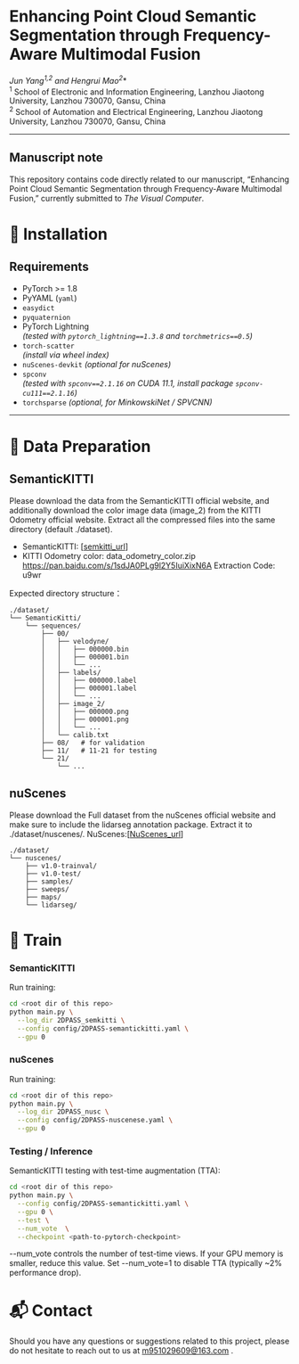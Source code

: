 # Enhancing Point Cloud Semantic Segmentation through Frequency-Aware Multimodal Fusion

**Jun Yang<sup>1,2</sup> and Hengrui Mao<sup>2*</sup>**  
<sup>1</sup> School of Electronic and Information Engineering, Lanzhou Jiaotong University, Lanzhou 730070, Gansu, China  
<sup>2</sup> School of Automation and Electrical Engineering, Lanzhou Jiaotong University, Lanzhou 730070, Gansu, China  

---

## Manuscript note

This repository contains code directly related to our manuscript, “Enhancing Point Cloud Semantic Segmentation through Frequency-Aware Multimodal Fusion,” currently submitted to *The Visual Computer*. 



# 🚀 Installation

## Requirements
- PyTorch >= 1.8
- PyYAML (`yaml`)
- `easydict`
- `pyquaternion`
- PyTorch Lightning  
  *(tested with `pytorch_lightning==1.3.8` and `torchmetrics==0.5`)*
- `torch-scatter`  
  *(install via wheel index)*
- `nuScenes-devkit` *(optional for nuScenes)*
- `spconv`  
  *(tested with `spconv==2.1.16` on CUDA 11.1, install package `spconv-cu111==2.1.16`)*
- `torchsparse` *(optional, for MinkowskiNet / SPVCNN)*

---



# 🚀 Data Preparation

## SemanticKITTI
Please download the data from the SemanticKITTI official website, and additionally download the color image data (image_2) from the KITTI Odometry official website. Extract all the compressed files into the same directory (default ./dataset).

- SemanticKITTI: [[semkitti_url](https://semantic-kitti.org/)]
- KITTI Odometry color:  data_odometry_color.zip
https://pan.baidu.com/s/1sdJA0PLg9l2Y5IuiXixN6A   Extraction Code: u9wr 

Expected directory structure：
```text
./dataset/
└── SemanticKitti/
    └── sequences/
        ├── 00/
        │   ├── velodyne/
        │   │   ├── 000000.bin
        │   │   ├── 000001.bin
        │   │   └── ...
        │   ├── labels/
        │   │   ├── 000000.label
        │   │   ├── 000001.label
        │   │   └── ...
        │   ├── image_2/
        │   │   ├── 000000.png
        │   │   ├── 000001.png
        │   │   └── ...
        │   └── calib.txt
        ├── 08/   # for validation
        ├── 11/   # 11-21 for testing
        └── 21/
            └── ...
```

## nuScenes

Please download the Full dataset  from the nuScenes official website and make sure to include the lidarseg annotation package. Extract it to ./dataset/nuscenes/.
NuScenes:[[NuScenes_url](https://www.nuscenes.org/)]
```
./dataset/
└── nuscenes/
    ├── v1.0-trainval/
    ├── v1.0-test/
    ├── samples/
    ├── sweeps/
    ├── maps/
    └── lidarseg/
```


# 🚀 Train
### SemanticKITTI
Run training:
```bash
cd <root dir of this repo>
python main.py \
  --log_dir 2DPASS_semkitti \
  --config config/2DPASS-semantickitti.yaml \
  --gpu 0
  ```
### nuScenes
Run  training:
```bash
cd <root dir of this repo>
python main.py \
  --log_dir 2DPASS_nusc \
  --config config/2DPASS-nuscenese.yaml \
  --gpu 0 
```
### Testing / Inference
SemanticKITTI testing with test-time augmentation (TTA):
```bash
cd <root dir of this repo>
python main.py \
  --config config/2DPASS-semantickitti.yaml \
  --gpu 0 \
  --test \
  --num_vote  \
  --checkpoint <path-to-pytorch-checkpoint>
```
--num_vote controls the number of test-time views.
If your GPU memory is smaller, reduce this value.
Set --num_vote=1 to disable TTA (typically ~2% performance drop).


# 📬 Contact
Should you have any questions or suggestions related to this project, please do not hesitate to reach out to us at m951029609@163.com
.
